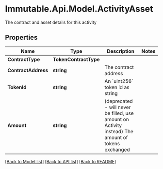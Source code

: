 # Immutable.Api.Model.ActivityAsset
The contract and asset details for this activity

## Properties

Name | Type | Description | Notes
------------ | ------------- | ------------- | -------------
**ContractType** | **TokenContractType** |  | 
**ContractAddress** | **string** | The contract address | 
**TokenId** | **string** | An &#x60;uint256&#x60; token id as string | 
**Amount** | **string** | (deprecated - will never be filled, use amount on Activity instead) The amount of tokens exchanged | 

[[Back to Model list]](../README.md#documentation-for-models) [[Back to API list]](../README.md#documentation-for-api-endpoints) [[Back to README]](../README.md)

